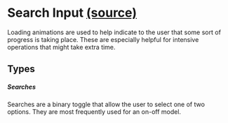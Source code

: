 Search Input [(source)](https://github.com/bullhorn/novo-elements/blob/master/projects/elements/components/switch)
========================================================================================================

Loading animations are used to help indicate to the user that some sort of progress is taking place. These are especially helpful for intensive operations that might take extra time.

Types
-----

##### Searches

Searches are a binary toggle that allow the user to select one of two options. They are most frequently used for an on\-off model.

<code-example example="search-usage"></code-example>

